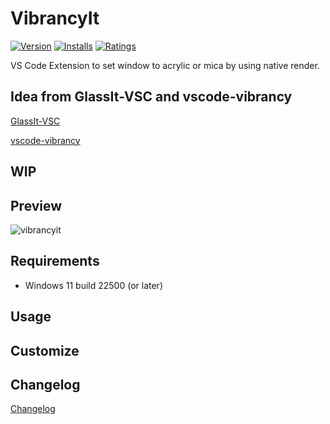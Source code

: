 # VibrancyIt

[![Version](https://vsmarketplacebadge.apphb.com/version/rainbowflesh.vibrancyit.svg)](https://marketplace.visualstudio.com/items?itemName=rainbowflesh.vibrancyit)
[![Installs](https://vsmarketplacebadge.apphb.com/installs/rainbowflesh.vibrancyit.svg)](https://marketplace.visualstudio.com/items?itemName=rainbowflesh.vibrancyit)
[![Ratings](https://vsmarketplacebadge.apphb.com/rating/rainbowflesh.vibrancyit.svg)](https://marketplace.visualstudio.com/items?itemName=rainbowflesh.vibrancyit)

VS Code Extension to set window to acrylic or mica by using native render.

## Idea from GlassIt-VSC and vscode-vibrancy

[GlassIt-VSC](https://github.com/hikarin522/GlassIt-VSC)

[vscode-vibrancy](https://github.com/EYHN/vscode-vibrancy/)

## WIP

## Preview

![vibrancyit]()

## Requirements

+ Windows 11 build 22500 (or later)

## Usage

## Customize

## Changelog

[Changelog](CHANGELOG.md)

